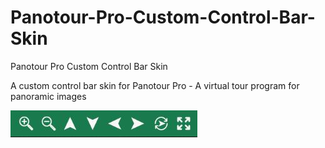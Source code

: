 # Panotour-Pro-Custom-Control-Bar-Skin
Panotour Pro Custom Control Bar Skin

A custom control bar skin for Panotour Pro - A virtual tour program for panoramic images

![alt text](https://github.com/Eschaton-JES/Panotour-Pro-Custom-Control-Bar-Skin/blob/master/custom-ptp-skin.JPG?raw=true)




